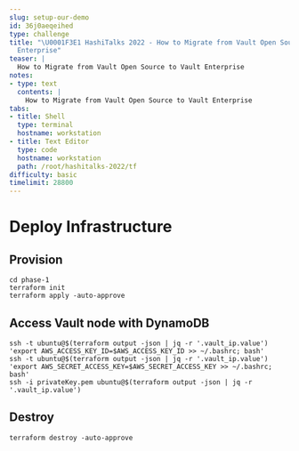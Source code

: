 ```yaml
---
slug: setup-our-demo
id: 36j0aeqeihed
type: challenge
title: "\U0001F3E1 HashiTalks 2022 - How to Migrate from Vault Open Source to Vault
  Enterprise"
teaser: |
  How to Migrate from Vault Open Source to Vault Enterprise
notes:
- type: text
  contents: |
    How to Migrate from Vault Open Source to Vault Enterprise
tabs:
- title: Shell
  type: terminal
  hostname: workstation
- title: Text Editor
  type: code
  hostname: workstation
  path: /root/hashitalks-2022/tf
difficulty: basic
timelimit: 28800
---
```


Deploy Infrastructure
==================================

## Provision
```
cd phase-1
terraform init
terraform apply -auto-approve
```

## Access Vault node with DynamoDB
```
ssh -t ubuntu@$(terraform output -json | jq -r '.vault_ip.value') 'export AWS_ACCESS_KEY_ID=$AWS_ACCESS_KEY_ID >> ~/.bashrc; bash'
ssh -t ubuntu@$(terraform output -json | jq -r '.vault_ip.value') 'export AWS_SECRET_ACCESS_KEY=$AWS_SECRET_ACCESS_KEY >> ~/.bashrc; bash'
ssh -i privateKey.pem ubuntu@$(terraform output -json | jq -r '.vault_ip.value')
```

## Destroy
```
terraform destroy -auto-approve
```